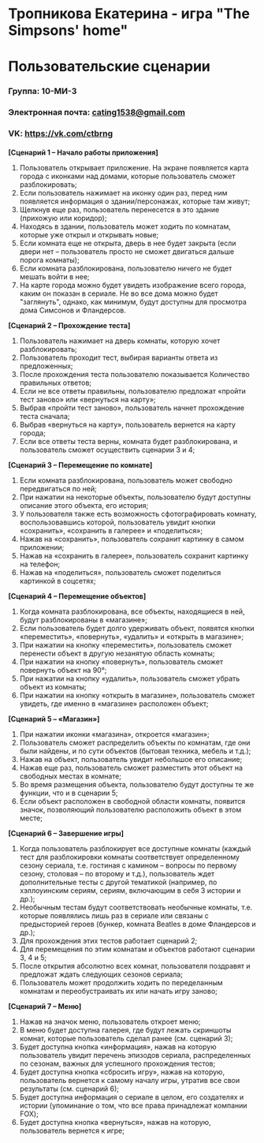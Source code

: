 # Тропникова Екатерина - игра "The Simpsons' home"
# Пользовательские сценарии

### Группа: 10-МИ-3

### Электронная почта: cating1538@gmail.com

### VK: https://vk.com/ctbrng
####

**[Сценарий 1 – Начало работы приложения]**
1)	Пользователь открывает приложение. На экране появляется карта города с иконками над домами, которые пользователь сможет разблокировать;
2)	Если пользователь нажимает на иконку один раз, перед ним появляется информация о здании/персонажах, которые там живут;
3)	Щелкнув еще раз, пользователь перенесется в это здание (прихожую или коридор);
4)	Находясь в здании, пользователь может ходить по комнатам, которые уже открыл и открывать новые;
5)	Если комната еще не открыта, дверь в нее будет закрыта (если двери нет – пользователь просто не сможет двигаться дальше порога комнаты);
6)	Если комната разблокирована, пользователю ничего не будет мешать войти в нее;
7)  На карте города можно будет увидеть изображение всего города, каким он показан в сериале. Не во все дома можно будет "заглянуть", однако, как минимум, будут доступны для просмотра дома Симсонов и Фландерсов.

**[Сценарий 2 – Прохождение теста]**
1)	Пользователь нажимает на дверь комнаты, которую хочет разблокировать;
2)	Пользователь проходит тест, выбирая варианты ответа из предложенных;
3)	После прохождения теста пользователю показывается Количество правильных ответов;
4)	Если не все ответы правильны, пользователю предложат «пройти тест заново» или «вернуться на карту»;
5)	Выбрав «пройти тест заново», пользователь начнет прохождение теста сначала;
6)	Выбрав «вернуться на карту», пользователь вернется на карту города;
7)	Если все ответы теста верны, комната будет разблокирована, и пользователь сможет осуществить сценарии 3 и 4;

**[Сценарий 3 – Перемещение по комнате]**
1)	Если комната разблокирована, пользователь может свободно передвигаться по ней;
2)	При нажатии на некоторые объекты, пользователю будут доступны описание этого объекта, его история;
3)	 У пользователя также есть возможность сфотографировать комнату, воспользовавшись которой, пользователь увидит кнопки «сохранить», «сохранить в галерее» и «поделиться»;
4)	Нажав на «сохранить», пользователь сохранит картинку в самом приложении;
5)	Нажав на «сохранить в галерее», пользователь сохранит картинку на телефон;
6)	Нажав на «поделиться», пользователь сможет поделиться картинкой в соцсетях;

**[Сценарий 4 – Перемещение объектов]**
1)	Когда комната разблокирована, все объекты, находящиеся в ней, будут разблокированы в «магазине»;
2)	Если пользователь будет долго удерживать объект, появятся кнопки «переместить», «повернуть», «удалить» и «открыть в магазине»;
3)	При нажатии на кнопку «переместить», пользователь сможет перенести объект в другую незанятую область комнаты;
4)	При нажатии на кнопку «повернуть», пользователь сможет повернуть объект на 90°;
5)	При нажатии на кнопку «удалить», пользователь сможет убрать объект из комнаты;
6)	При нажатии на кнопку «открыть в магазине», пользователь сможет увидеть, где именно в «магазине» расположен объект;

**[Сценарий 5 – «Магазин»]**
1)	При нажатии иконки «магазина», откроется «магазин»;
2)	Пользователь сможет распределить объекты по комнатам, где они были найдены, и по сути объектов (бытовая техника, мебель и т.д.);
3)	Нажав на объект, пользователь увидит небольшое его описание;
4)	Нажав еще раз, пользователь сможет разместить этот объект на свободных местах в комнате;
5)	Во время размещения объекта, пользователю будут доступны те же функции, что и в сценарии 5;
6)	Если объект расположен в свободной области комнаты, появится значок, позволяющий пользователю расположить объект в этом месте;

**[Сценарий 6 – Завершение игры]**
1)	Когда пользователь разблокирует все доступные комнаты (каждый тест для разблокировки комнаты соответствует определенному сезону сериала, т.е. гостиная с камином – вопросы по первому сезону, столовая – по второму и т.д.), пользователь ждет дополнительные тесты с другой тематикой (например, по хэллоуинским сериям, сериям, включающим в себя 3 истории и др.);
2)	Необычным тестам будут соответствовать необычные комнаты, т.е. которые появлялись лишь раз в сериале или связаны с предысторией героев (бункер, комната Beatles в доме Фландерсов и др.);
3)	Для прохождения этих тестов работает сценарий 2;
4)	Для перемещения по этим комнатам и объектов работают сценарии 3, 4 и 5;
5)	После открытия абсолютно всех комнат, пользователя поздравят и предложат ждать следующих сезонов сериала;
6)	Пользователь может продолжить ходить по переделанным комнатам и переобустраивать их или начать игру заново;

**[Сценарий 7 – Меню]**
1)	Нажав на значок меню, пользователь откроет меню;
2)	В меню будет доступна галерея, где будут лежать скриншоты комнат, которые пользователь сделал ранее (см. сценарий 3);
3)	Будет доступна кнопка «информация», нажав на которую пользователь увидит перечень эпизодов сериала, распределенных по сезонам, важных для успешного прохождения тестов;
4)	Будет доступна кнопка «сбросить игру», нажав на которую, пользователь вернется к самому началу игры, утратив все свои результаты (см. сценарий 6);
5)	Будет доступна информация о сериале в целом, его создателях и истории (упоминание о том, что все права принадлежат компании FOX);
6)	Будет доступна кнопка «вернуться», нажав на которую, пользователь вернется к игре;
